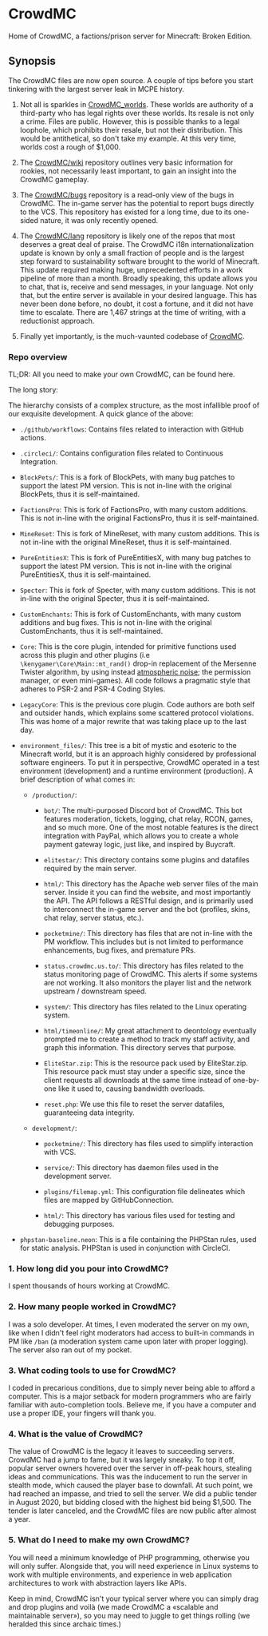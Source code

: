 #  CrowdMC
Home of CrowdMC, a factions/prison server for Minecraft: Broken Edition.

## Synopsis
The CrowdMC files are now open source. A couple of tips before you start tinkering with the largest server leak in MCPE history.

1. Not all is sparkles in [CrowdMC_worlds](https://github.com/ecokevinkevin/CrowdMC_worlds). These worlds are authority of a third-party who has legal rights over these worlds. Its resale is not only a crime. Files are public. However, this is possible thanks to a legal loophole, which prohibits their resale, but not their distribution. This would be antithetical, so don't take my example. At this very time, worlds cost a rough of $1,000.

2. The [CrowdMC/wiki](https://github.com/CrowdMC/wiki) repository outlines very basic information for rookies, not necessarily least important, to gain an insight into the CrowdMC gameplay.

3. The [CrowdMC/bugs](https://github.com/CrowdMC/bugs) repository is a read-only view of the bugs in CrowdMC. The in-game server has the potential to report bugs directly to the VCS. This repository has existed for a long time, due to its one-sided nature, it was only recently opened.

4. The [CrowdMC/lang](https://github.com/CrowdMC/lang) repository is likely one of the repos that most deserves a great deal of praise. The CrowdMC i18n internationalization update is known by only a small fraction of people and is the largest step forward to sustainability software brought to the world of Minecraft.  This update required making huge, unprecedented efforts in a work pipeline of more than a month.  Broadly speaking, this update allows you to chat, that is, receive and send messages, in your language.  Not only that, but the entire server is available in your desired language. This has never been done before, no doubt, it cost a fortune, and it did not have time to escalate. There are 1,467 strings at the time of writing, with a reductionist approach.

5. Finally yet importantly, is the much-vaunted codebase of [CrowdMC](https://github.com/ecokevinkevin/CrowdMC). 

### Repo overview
TL;DR: All you need to make your own CrowdMC, can be found here.

The long story:

The hierarchy consists of a complex structure, as the most infallible proof of our exquisite development.  A quick glance of the above:

- `./github/workflows`: Contains files related to interaction with GitHub actions.
- `.circleci/`: Contains configuration files related to Continuous Integration.
- `BlockPets/`: This is a fork of BlockPets, with many bug patches to support the latest PM version. This is not in-line with the original BlockPets, thus it is self-maintained. 
- `FactionsPro`: This is fork of FactionsPro, with many custom additions. This is not in-line with the original FactionsPro, thus it is self-maintained.
- `MineReset`: This is fork of MineReset, with many custom additions. This is not in-line with the original MineReset, thus it is self-maintained.
- `PureEntitiesX`: This is fork of PureEntitiesX, with many bug patches to support the latest PM version. This is not in-line with the original PureEntitiesX, thus it is self-maintained. 
- `Specter`: This is fork of Specter, with many custom additions. This is not in-line with the original Specter, thus it is self-maintained.
- `CustomEnchants`: This is fork of CustomEnchants, with many custom additions and bug fixes. This is not in-line with the original CustomEnchants, thus it is self-maintained.
- `Core`: This is the core plugin, intended for primitive functions used across this plugin and other plugins (i.e `\kenygamer\Core\Main::mt_rand()` drop-in replacement of the Mersenne Twister algorithm, by using instead [atmospheric noise](https://www.random.org/); the permission manager, or even mini-games). All code follows a pragmatic style that adheres to PSR-2 and PSR-4 Coding Styles.
- `LegacyCore`: This is the previous core plugin. Code authors are both self and outsider hands, which explains some scattered protocol violations. This was home of a major rewrite that was taking place up to the last day.  
- `environment_files/`: This tree is a bit of mystic and esoteric to the Minecraft world, but it is an approach highly considered by professional software engineers. To put it in perspective, CrowdMC operated in a test environment (development) and a runtime environment (production). A brief description of what comes in:

  * `/production/`:

    * `bot/`: The multi-purposed Discord bot of CrowdMC. This bot features moderation, tickets, logging, chat relay, RCON, games, and so much more.  One of the most notable features is the direct integration with PayPal, which allows you to create a whole payment gateway logic, just like, and inspired by Buycraft.

    * `elitestar/`: This directory contains some plugins and datafiles required by the main server.

    * `html/`: This directory has the Apache web server files of the main server.  Inside it you can find the website, and most importantly the API. The API follows a RESTful design, and is primarily used to interconnect the in-game server and the bot (profiles, skins, chat relay, server status, etc.).

    * `pocketmine/`: This directory has files that are not in-line with the PM workflow. This includes but is not limited to performance enhancements, bug fixes, and premature PRs.

    * `status.crowdmc.us.to/`: This directory has files related to the status monitoring page of CrowdMC.  This alerts if some systems are not working.  It also monitors the player list and the network upstream / downstream speed.

    * `system/`: This directory has files related to the Linux operating system.

    * `html/timeonline/`: My great attachment to deontology eventually prompted me to create a method to track my staff activity, and graph this information.  This directory serves that purpose.

    * `EliteStar.zip`: This is the resource pack used by EliteStar.zip.  This resource pack must stay under a specific size, since the client requests all downloads at the same time instead of one-by-one like it used to, causing bandwidth overloads.

    * `reset.php`: We use this file to reset the server datafiles, guaranteeing data integrity.

  * `development/`:

    * `pocketmine/`: This directory has files used to simplify interaction with VCS. 

    * `service/`: This directory has daemon files used in the development server. 

    * `plugins/filemap.yml`: This configuration file delineates which files are mapped by GitHubConnection. 

    * `html/`: This directory has various files used for testing and debugging purposes.

- `phpstan-baseline.neon`: This is a file containing the PHPStan rules, used for static analysis.  PHPStan is used in conjunction with CircleCI.

### 1. How long did you pour into CrowdMC? 
I spent thousands of hours working at CrowdMC.

### 2. How many people worked in CrowdMC?
I was a solo developer. At times, I even moderated the server on my own, like when I didn't feel right moderators had access to built-in commands in PM like `/ban` (a moderation system came upon later with proper logging). The server also ran out of my pocket.

### 3. What coding tools to use for CrowdMC? 
I coded in precarious conditions, due to simply never being able to afford a computer. This is a major setback for modern programmers who are fairly familiar with auto-completion tools. Believe me, if you have a computer and use a proper IDE, your fingers will thank you.

### 4. What is the value of CrowdMC? 
The value of CrowdMC is the legacy it leaves to succeeding servers. CrowdMC had a jump to fame, but it was largely sneaky. To top it off, popular server owners hovered over the server in off-peak hours, stealing ideas and communications. This was the inducement to run the server in stealth mode, which caused the player base to downfall. At such point, we had reached an impasse, and tried to sell the server.  We did a public tender in August 2020, but bidding closed with the highest bid being $1,500. The tender is later canceled, and the CrowdMC files are now public after almost a year.

### 5. What do I need to make my own CrowdMC?

You will need a minimum knowledge of PHP programming, otherwise you will only suffer. Alongside that, you will need experience in Linux systems to work with multiple environments, and experience in web application architectures to work with abstraction layers like APIs.

Keep in mind, CrowdMC isn't your typical server where you can simply drag and drop plugins and voilà (we made CrowdMC a «scalable and maintainable server»), so you may need to juggle to get things rolling (we heralded this since archaic times.)
